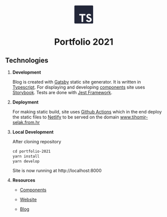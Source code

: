 <p align="center">
  <a href="https://www.tihomir-selak.from.hr/">
    <img alt="Logo" src="./content/images/logo.svg" width="60" />
  </a>
</p>
<h1 align="center">
  Portfolio 2021
</h1>

## Technologies

1.  **Development**

    Blog is created with <a href="https://www.gatsbyjs.com/">Gatsby</a> static site generator. It is written in <a href="https://www.typescriptlang.org/">Typescript</a>. For displaying and developing <a href="https://tihi321.github.io/portfolio_2021">components</a> site uses <a href="https://storybook.js.org/">Storybook</a>. Tests are done with <a href="https://jestjs.io/">Jest Framework</a>.


2.  **Deployment**

    For making static build, site uses <a href="https://github.com/features/actions">Github Actions</a> which in the end deploy the static files to <a href="https://www.netlify.com/">Netlify</a> to be served on the domain <a href="https://www.tihomir-selak.from.hr/">www.tihomir-selak.from.hr</a>

3.  **Local Development**

    After cloning repository

    ```shell
    cd portfolio-2021
    yarn install
    yarn develop
    ```

    Site is now running at http://localhost:8000

4.  **Resources**

    - [Components](https://tihi321.github.io/portfolio_2021)

    - [Website](https://www.tihomir-selak.from.hr)

    - [Blog](https://www.tihomir-selak.from.hr/posts)
